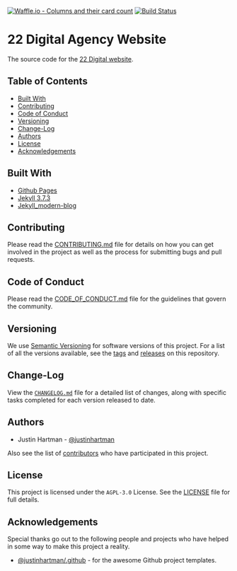 [![Waffle.io - Columns and their card count](https://badge.waffle.io/22digital/22digital.github.io.png?columns=all)](https://waffle.io/22digital/22digital.github.io?utm_source=badge)
[![Build Status](https://travis-ci.org/22digital/22digital.github.io.svg?branch=master)](https://travis-ci.org/22digital/22digital.github.io)

# 22 Digital Agency Website

The source code for the [22 Digital website][22digital].

## Table of Contents

<!-- MarkdownTOC -->

- [Built With](#built-with)
- [Contributing](#contributing)
- [Code of Conduct](#code-of-conduct)
- [Versioning](#versioning)
- [Change-Log](#change-log)
- [Authors](#authors)
- [License](#license)
- [Acknowledgements](#acknowledgements)

<!-- /MarkdownTOC -->

## Built With

- [Github Pages][pages]
- [Jekyll 3.7.3][jekyll]
- [Jekyll_modern-blog][theme]

## Contributing

Please read the [CONTRIBUTING.md][CONTRIBUTING] file for details on how you 
can get involved in the project as well as the process for submitting bugs 
and pull requests.

## Code of Conduct

Please read the [CODE_OF_CONDUCT.md][COC] file for the guidelines that govern 
the community.

## Versioning

We use [Semantic Versioning][semver] for software versions of this project. 
For a list of all the versions available, see the [tags][tags] and 
[releases][releases] on this repository. 

## Change-Log

View the [`CHANGELOG.md`][changelog] file for a detailed list of changes, 
along with specific tasks completed for each version released to date.

## Authors

- Justin Hartman - [@justinhartman][author-1]

Also see the list of [contributors][contribs] who have participated in this 
project.

## License

This project is licensed under the `AGPL-3.0` License. See the 
[LICENSE][license] file for full details.

## Acknowledgements

Special thanks go out to the following people and projects who have helped in 
some way to make this project a reality.

- [@justinhartman/.github][.github] - for the awesome Github project templates.

[CONTRIBUTING]: CONTRIBUTING.md
[COC]: CODE_OF_CONDUCT.md
[license]: LICENSE
[changelog]: CHANGELOG.md
[semver]: http://semver.org
[tags]: https://github.com/22digital/22digital.github.io/tags
[releases]: https://github.com/22digital/22digital.github.io/releases
[contribs]: https://github.com/22digital/22digital.github.io/contributors
[author-1]: https://github.com/justinhartman
[.github]: https://github.com/justinhartman/.github
[22digital]: https://22digital.agency
[pages]: https://pages.github.com/
[jekyll]: https://jekyllrb.com/
[theme]: https://github.com/inded/Jekyll_modern-blog

